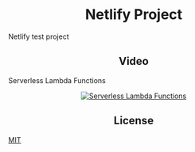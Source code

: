 <h1 align="center">Netlify Project</h1>

Netlify test project

<h2 align="center">Video</h2>

Serverless Lambda Functions

<div align="center">
  <a href="https://www.youtube.com/watch?v=drJwMlD9Mjo"><img src="https://img.youtube.com/vi/drJwMlD9Mjo/0.jpg" alt="Serverless Lambda Functions"></a>
</div>

<h2 align="center">License</h2>

[MIT](/LICENSE)
